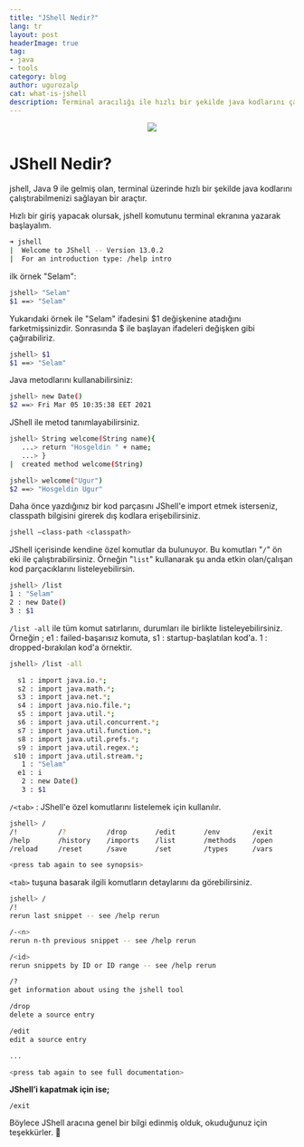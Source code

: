 ```yaml
---
title: "JShell Nedir?"
lang: tr
layout: post
headerImage: true
tag:
- java
- tools
category: blog
author: ugurozalp
cat: what-is-jshell
description: Terminal aracılığı ile hızlı bir şekilde java kodlarını çalıştırabilmenizi sağlayan bir araçtan bahsedeceğim.
---
```


<p align="center">
  <img src="https://javatutorial.net/wp-content/uploads/2017/09/jshell-featured-image-1280x720.png">
</p>

# JShell Nedir?

jshell, Java 9 ile gelmiş olan, terminal üzerinde hızlı bir şekilde java kodlarını çalıştırabilmenizi sağlayan bir araçtır.

Hızlı bir giriş yapacak olursak, jshell komutunu terminal ekranına yazarak başlayalım.

```bash
➜ jshell
|  Welcome to JShell -- Version 13.0.2
|  For an introduction type: /help intro
```

ilk örnek "Selam":

```bash
jshell> "Selam"
$1 ==> "Selam"
```

Yukarıdaki örnek ile "Selam" ifadesini $1 değişkenine atadığını farketmişsinizdir. Sonrasında $ ile başlayan ifadeleri değişken gibi çağırabiliriz.

```bash
jshell> $1
$1 ==> "Selam"
```

Java metodlarını kullanabilirsiniz:

```bash
jshell> new Date()
$2 ==> Fri Mar 05 10:35:38 EET 2021
```

JShell ile metod tanımlayabilirsiniz.

```bash
jshell> String welcome(String name){
   ...> return "Hosgeldin " + name;
   ...> }
|  created method welcome(String)

jshell> welcome("Ugur")
$2 ==> "Hosgeldin Ugur"
```

Daha önce yazdığınız bir kod parçasını JShell'e import etmek isterseniz, classpath bilgisini girerek dış kodlara erişebilirsiniz.

```bash
jshell —class-path <classpath>
```

JShell içerisinde kendine özel komutlar da bulunuyor. Bu komutları "```/```" ön eki ile çalıştırabilirsiniz. Örneğin "```list```" kullanarak şu anda etkin olan/çalışan kod parçacıklarını listeleyebilirsin.

```bash
jshell> /list
1 : "Selam"
2 : new Date()
3 : $1
```

```/list -all``` ile tüm komut satırlarını, durumları ile birlikte listeleyebilirsiniz. Örneğin ;
e1 : failed-başarısız komuta,
s1 : startup-başlatılan kod'a. 
1  : dropped-bırakılan kod'a örnektir.

```bash
jshell> /list -all

  s1 : import java.io.*;
  s2 : import java.math.*;
  s3 : import java.net.*;
  s4 : import java.nio.file.*;
  s5 : import java.util.*;
  s6 : import java.util.concurrent.*;
  s7 : import java.util.function.*;
  s8 : import java.util.prefs.*;
  s9 : import java.util.regex.*;
 s10 : import java.util.stream.*;
   1 : "Selam"
  e1 : i
   2 : new Date()
   3 : $1
```

```/<tab>``` : JShell'e özel komutlarını listelemek için kullanılır. 

```bash
jshell> /
/!          /?          /drop       /edit       /env        /exit
/help       /history    /imports    /list       /methods    /open
/reload     /reset      /save       /set        /types      /vars

<press tab again to see synopsis>
```

```<tab>``` tuşuna basarak ilgili komutların detaylarını da görebilirsiniz.

```bash
jshell> /
/!
rerun last snippet -- see /help rerun

/-<n>
rerun n-th previous snippet -- see /help rerun

/<id>
rerun snippets by ID or ID range -- see /help rerun

/?
get information about using the jshell tool

/drop
delete a source entry

/edit
edit a source entry

...

<press tab again to see full documentation>
```

**JShell’i kapatmak için ise;**

```
/exit
```

Böylece JShell aracına genel bir bilgi edinmiş olduk, okuduğunuz için teşekkürler. 🙂